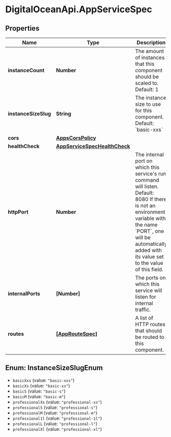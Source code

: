 # DigitalOceanApi.AppServiceSpec

## Properties
Name | Type | Description | Notes
------------ | ------------- | ------------- | -------------
**instanceCount** | **Number** | The amount of instances that this component should be scaled to. Default: 1 | [optional] [default to 1]
**instanceSizeSlug** | **String** | The instance size to use for this component. Default: &#x60;basic-xxs&#x60; | [optional] [default to &#x27;basic-xxs&#x27;]
**cors** | [**AppsCorsPolicy**](AppsCorsPolicy.md) |  | [optional] 
**healthCheck** | [**AppServiceSpecHealthCheck**](AppServiceSpecHealthCheck.md) |  | [optional] 
**httpPort** | **Number** | The internal port on which this service&#x27;s run command will listen. Default: 8080 If there is not an environment variable with the name &#x60;PORT&#x60;, one will be automatically added with its value set to the value of this field. | [optional] 
**internalPorts** | **[Number]** | The ports on which this service will listen for internal traffic. | [optional] 
**routes** | [**[AppRouteSpec]**](AppRouteSpec.md) | A list of HTTP routes that should be routed to this component. | [optional] 

<a name="InstanceSizeSlugEnum"></a>
## Enum: InstanceSizeSlugEnum

* `basicXxs` (value: `"basic-xxs"`)
* `basicXs` (value: `"basic-xs"`)
* `basicS` (value: `"basic-s"`)
* `basicM` (value: `"basic-m"`)
* `professionalXs` (value: `"professional-xs"`)
* `professionalS` (value: `"professional-s"`)
* `professionalM` (value: `"professional-m"`)
* `professional1l` (value: `"professional-1l"`)
* `professionalL` (value: `"professional-l"`)
* `professionalXl` (value: `"professional-xl"`)

